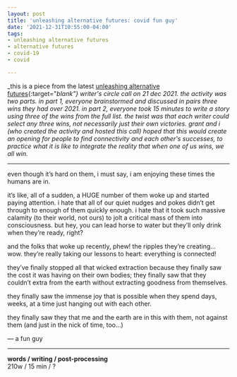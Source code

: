 ```yaml
---
layout: post
title: 'unleashing alternative futures: covid fun guy'
date: '2021-12-31T10:55:00-04:00'
tags:
- unleashing alternative futures
- alternative futures
- covid-19
- covid

--- 
```


<!-- {:target="_blank"} -->


_this is a piece from the latest [unleashing alternative futures](http://unleashingalternativefutures.wordpress.com/){:target="_blank"} writer's circle call on 21 dec 2021. the activity was two parts. in part 1, everyone brainstormed and discussed in pairs three wins they had over 2021. in part 2, everyone took 15 minutes to write a story using three of the wins from the full list. the twist was that each writer could select any three wins, not necessarily just their own victories. grant and i (who created the activity and hosted this call) hoped that this would create an opening for people to find connectivity and each other's successes, to practice what it is like to integrate the reality that when one of us wins, we all win._

---

even though it’s hard on them, i must say, i am enjoying these times the humans are in. 

it’s like, all of a sudden, a HUGE number of them woke up and started paying attention. i hate that all of our quiet nudges and pokes didn’t get through to enough of them quickly enough. i hate that it took such massive calamity (to their world, not ours) to jolt a critical mass of them into consciousness. but hey, you can lead horse to water but they’ll only drink when they’re ready, right? 

and the folks that woke up recently, phew! the ripples they’re creating… wow. they’re really taking our lessons to heart: everything is connected! 

they’ve finally stopped all that wicked extraction because they finally saw the cost it was having on their own bodies; they finally saw that they couldn’t extra from the earth without extracting goodness from themselves. 

they finally saw the immense joy that is possible when they spend days, weeks, at a time just hanging out with each other. 

they finally saw they that me and the earth are in this with them, not against them (and just in the nick of time, too…)

— a fun guy


---


<!-- hyperlink bank -->


<!-- &#042; = asterisk -->
<!-- &#039; = single quote '-->

**words / writing / post-processing**  
210w / 15 min / ? 